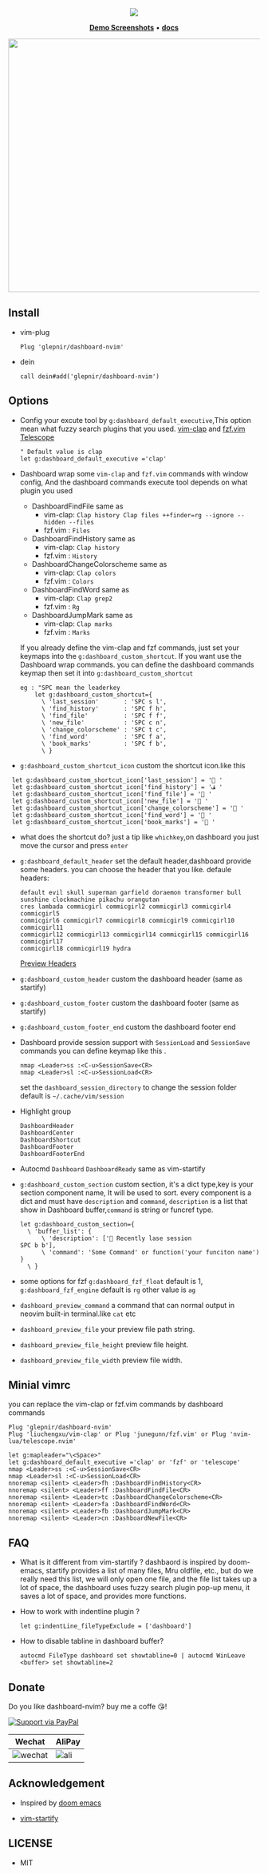 <div align="center">
<img src="https://user-images.githubusercontent.com/41671631/84760810-26c02480-affb-11ea-903a-d8796189e58a.png">
</div>
<p align="center">
  <b><a href="https://github.com/glepnir/dashboard-nvim/wiki">Demo Screenshots</a></b>
  •
  <b><a href="/docs">docs</a></b>
</p>
<div align="center">
<img src="https://user-images.githubusercontent.com/41671631/84384273-4f71a400-ac20-11ea-8806-8052ed64f28b.png" width="704" height="507">
</div>

## Install

- vim-plug

  ```vim
  Plug 'glepnir/dashboard-nvim'
  ```

- dein

  ```vim
  call dein#add('glepnir/dashboard-nvim')
  ```

## Options

- Config your excute tool by `g:dashboard_default_executive`,This option mean what fuzzy
  search plugins that you used. [vim-clap](https://github.com/liuchengxu/vim-clap)
  and [fzf.vim](https://github.com/junegunn/fzf.vim)
  [Telescope](https://github.com/nvim-lua/telescope.nvim)

  ```viml
  " Default value is clap
  let g:dashboard_default_executive ='clap'
  ```

- Dashboard wrap some `vim-clap` and `fzf.vim` commands with window config, And
  the dashboard commands execute tool depends on what plugin you used

  - DashboardFindFile same as
    - vim-clap: `Clap history Clap files ++finder=rg --ignore --hidden --files`
    - fzf.vim : `Files`
  - DashboardFindHistory same as
    - vim-clap: `Clap history`
    - fzf.vim : `History`
  - DashboardChangeColorscheme same as
    - vim-clap: `Clap colors`
    - fzf.vim : `Colors`
  - DashboardFindWord same as
    - vim-clap: `Clap grep2`
    - fzf.vim : `Rg`
  - DashboardJumpMark same as
    - vim-clap: `Clap marks`
    - fzf.vim : `Marks`

  If you already define the vim-clap and fzf commands, just set your keymaps
  into the `g:dashboard_custom_shortcut`.
  If you want use the Dashboard wrap commands. you can define the dashboard
  commands keymap then set it into `g:dashboard_custom_shortcut`

  ```viml
  eg : "SPC mean the leaderkey
      let g:dashboard_custom_shortcut={
        \ 'last_session'       : 'SPC s l',
        \ 'find_history'       : 'SPC f h',
        \ 'find_file'          : 'SPC f f',
        \ 'new_file'           : 'SPC c n',
        \ 'change_colorscheme' : 'SPC t c',
        \ 'find_word'          : 'SPC f a',
        \ 'book_marks'         : 'SPC f b',
        \ }
  ```

- `g:dashboard_custom_shortcut_icon` custom the shortcut icon.like this

```
 let g:dashboard_custom_shortcut_icon['last_session'] = ' '
 let g:dashboard_custom_shortcut_icon['find_history'] = 'ﭯ '
 let g:dashboard_custom_shortcut_icon['find_file'] = ' '
 let g:dashboard_custom_shortcut_icon['new_file'] = ' '
 let g:dashboard_custom_shortcut_icon['change_colorscheme'] = ' '
 let g:dashboard_custom_shortcut_icon['find_word'] = ' '
 let g:dashboard_custom_shortcut_icon['book_marks'] = ' '

```

- what does the shortcut do? just a tip like `whichkey`,on dashboard you just
  move the cursor and press `enter`

- `g:dashboard_default_header` set the default header,dashboard provide some
  headers. you can choose the header that you like. defaule headers:

  ```
  default evil skull superman garfield doraemon transformer bull sunshine clockmachine pikachu orangutan
  cres lambada commicgirl commicgirl2 commicgirl3 commicgirl4 commicgirl5
  commicgirl6 commicgirl7 commicgirl8 commicgirl9 commicgirl10 commicgirl11
  commicgirl12 commicgirl13 commicgirl14 commicgirl15 commicgirl16 commicgirl17
  commicgirl18 commicgirl19 hydra
  ```

  [Preview Headers](https://github.com/glepnir/dashboard-nvim/wiki/Header-Preview)

- `g:dashboard_custom_header` custom the dashboard header (same as startify)

- `g:dashboard_custom_footer` custom the dashboard footer (same as startify)

- `g:dashboard_custom_footer_end` custom the dashboard footer end

- Dashboard provide session support with `SessionLoad` and `SessionSave`
  commands you can define keymap like this .
  ```viml
  nmap <Leader>ss :<C-u>SessionSave<CR>
  nmap <Leader>sl :<C-u>SessionLoad<CR>
  ```
  set the `dashboard_session_directory` to change the session folder
  default is `~/.cache/vim/session`
- Highlight group
  ```VimL
  DashboardHeader
  DashboardCenter
  DashboardShortcut
  DashboardFooter
  DashboardFooterEnd
  ```
- Autocmd `Dashboard` `DashboardReady` same as vim-startify

- `g:dashboard_custom_section` custom section, it's a dict type,key is your section component name,
  It will be used to sort. every component is a dict and must have `description` and `command`,
  `description` is a list that show in Dashboard buffer,`command` is string or funcref type.

  ```viml
  let g:dashboard_custom_section={
    \ 'buffer_list': {
        \ 'description': [' Recently lase session                 SPC b b'],
        \ 'command': 'Some Command' or function('your funciton name') }
    \ }
  ```
- some options for fzf `g:dashboard_fzf_float` default is 1, `g:dashboard_fzf_engine` default is `rg` other value is `ag`

- `dashboard_preview_command`  a command that can normal output in neovim built-in terminal.like
  `cat` etc

- `dashboard_preview_file` your preview file path string.

- `dashboard_preview_file_height` preview file height.

- `dashboard_preview_file_width` preview file width.

## Minial vimrc

you can replace the vim-clap or fzf.vim commands by dashboard commands

  ```viml
  Plug 'glepnir/dashboard-nvim'
  Plug 'liuchengxu/vim-clap' or Plug 'junegunn/fzf.vim' or Plug 'nvim-lua/telescope.nvim'

  let g:mapleader="\<Space>"
  let g:dashboard_default_executive ='clap' or 'fzf' or 'telescope'
  nmap <Leader>ss :<C-u>SessionSave<CR>
  nmap <Leader>sl :<C-u>SessionLoad<CR>
  nnoremap <silent> <Leader>fh :DashboardFindHistory<CR>
  nnoremap <silent> <Leader>ff :DashboardFindFile<CR>
  nnoremap <silent> <Leader>tc :DashboardChangeColorscheme<CR>
  nnoremap <silent> <Leader>fa :DashboardFindWord<CR>
  nnoremap <silent> <Leader>fb :DashboardJumpMark<CR>
  nnoremap <silent> <Leader>cn :DashboardNewFile<CR>

  ```

## FAQ

- What is it different from vim-startify ?
  dashbaord is inspired by doom-emacs, startify provides a list of many files,
  Mru oldfile, etc., but do we really need this list, we will only open one file,
  and the file list takes up a lot of space, the dashboard uses fuzzy search plugin
  pop-up menu, it saves a lot of space, and provides more functions.

- How to work with indentline plugin ?

  ```vim
  let g:indentLine_fileTypeExclude = ['dashboard']
  ```

- How to disable tabline in dashboard buffer?

  ```vim
  autocmd FileType dashboard set showtabline=0 | autocmd WinLeave <buffer> set showtabline=2
  ```

## Donate

Do you like dashboard-nvim? buy me a coffe 😘!

[![Support via PayPal](https://cdn.rawgit.com/twolfson/paypal-github-button/1.0.0/dist/button.svg)](https://www.paypal.me/bobbyhub)

| Wechat                                                                                                          | AliPay                                                                                                       |
| --------------------------------------------------------------------------------------------------------------- | ------------------------------------------------------------------------------------------------------------ |
| ![wechat](https://user-images.githubusercontent.com/41671631/84404718-c8312a00-ac39-11ea-90d7-ee679fbb3705.png) | ![ali](https://user-images.githubusercontent.com/41671631/84403276-1a714b80-ac38-11ea-8607-8492df84e516.png) |

## Acknowledgement

- Inspired by [doom emacs](https://github.com/hlissner/doom-emacs)

- [vim-startify](https://github.com/mhinz/vim-startify)

## LICENSE

- MIT
